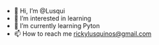 - 👋 Hi, I’m @Lusqui
- 👀 I’m interested in learning
- 🌱 I’m currently learning Pyton
- 📫 How to reach me rickylusquinos@gmail.com
